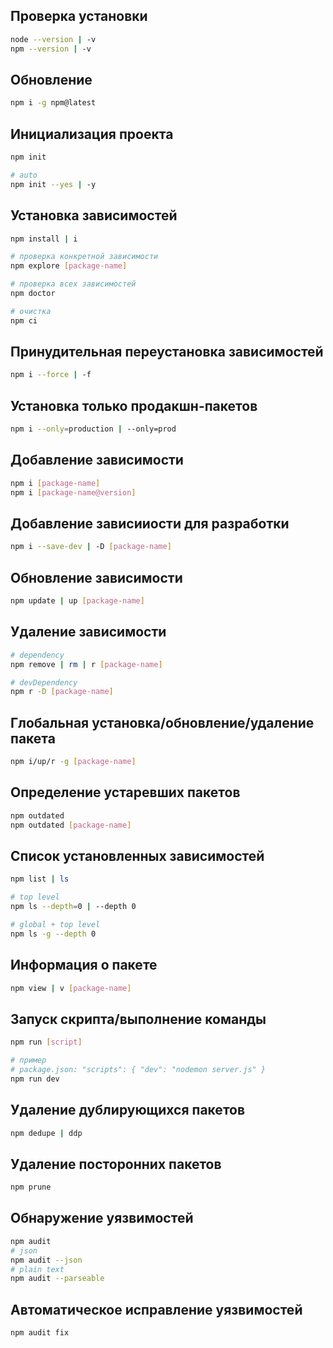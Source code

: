 ## Проверка установки
```bash
node --version | -v
npm --version | -v
```
## Обновление
```bash
npm i -g npm@latest
```
## Инициализация проекта
```bash
npm init

# auto
npm init --yes | -y
```
## Установка зависимостей
```bash
npm install | i

# проверка конкретной зависимости
npm explore [package-name]

# проверка всех зависимостей
npm doctor

# очистка
npm ci
```
## Принудительная переустановка зависимостей
```bash
npm i --force | -f
```
## Установка только продакшн-пакетов
```bash
npm i --only=production | --only=prod
```
## Добавление зависимости
```bash
npm i [package-name]
npm i [package-name@version]
```
## Добавление зависииости для разработки
```bash
npm i --save-dev | -D [package-name]
```
## Обновление зависимости
```bash
npm update | up [package-name]
```
## Удаление зависимости
```bash
# dependency
npm remove | rm | r [package-name]

# devDependency
npm r -D [package-name]
```
## Глобальная установка/обновление/удаление пакета
```bash
npm i/up/r -g [package-name]
```
## Определение устаревших пакетов
```bash
npm outdated
npm outdated [package-name]
```
## Список установленных зависимостей
```bash
npm list | ls

# top level
npm ls --depth=0 | --depth 0

# global + top level
npm ls -g --depth 0
```
## Информация о пакете
```bash
npm view | v [package-name]
```
## Запуск скрипта/выполнение команды
```bash
npm run [script]

# пример
# package.json: "scripts": { "dev": "nodemon server.js" }
npm run dev
```
## Удаление дублирующихся пакетов
```bash
npm dedupe | ddp
```
## Удаление посторонних пакетов
```bash
npm prune
```
## Обнаружение уязвимостей
```bash
npm audit
# json
npm audit --json
# plain text
npm audit --parseable
```
## Автоматическое исправление уязвимостей
```bash
npm audit fix
```
